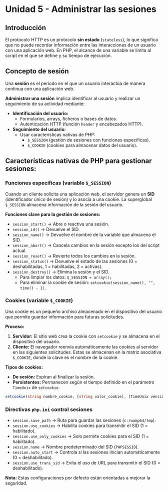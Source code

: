 # Unidad 5 - Administrar las sesiones

## Introducción

El protocolo HTTP es un protocolo **sin estado** (`stateless`), lo que significa que no puede recordar información entre las interacciones de un usuario con una aplicación web. En PHP, el alcance de una variable se limita al script en el que se define y su tiempo de ejecución.

## Concepto de sesión

Una **sesión** es el período en el que un usuario interactúa de manera continua con una aplicación web.

**Administrar una sesión** implica identificar al usuario y realizar un seguimiento de su actividad mediante:

- **Identificación del usuario:**
    - Formularios, arrays, ficheros o bases de datos.
    - Autenticación HTTP (función `header` y encabezados HTTP).
- **Seguimiento del usuario:**
    - Usar características nativas de PHP:
        - `$_SESSION` (gestión de sesiones con funciones específicas).
        - `$_COOKIE` (cookies para almacenar datos del usuario).

## Características nativas de PHP para gestionar sesiones:

### Funciones específicas (variable `$_SESSION`)

Cuando un cliente solicita una aplicación web, el servidor genera un **SID** (identificador único de sesión) y lo asocia a una cookie. La superglobal `$_SESSION` almacena información de la sesión del usuario.

**Funciones clave para la gestión de sesiones:**

- `session_start()` → Abre o reactiva una sesión.
- `session_id()` → Devuelve el SID.
- `session_name()` → Devuelve el nombre de la variable que almacena el SID.
- `session_abort()` → Cancela cambios en la sesión excepto los del script actual.
- `session_reset()` → Revierte todos los cambios en la sesión.
- `session_status()` → Devuelve el estado de las sesiones (0 = deshabilitadas, 1 = habilitadas, 2 = activas).
- `session_destroy()` → Elimina la sesión y el SID.
    - Para limpiar los datos: `$_SESSION = array();`
    - Para eliminar la cookie de sesión: `setcookie(session_name(), "", time() - 1)`.

### Cookies (variable `$_COOKIE`)

Una cookie es un pequeño archivo almacenado en el dispositivo del usuario que permite guardar información para futuras solicitudes.

**Proceso:**

1. **Servidor:** El sitio web crea la cookie con `setcookie` y se almacena en el dispositivo del usuario.
2. **Cliente:** El navegador reenvía automáticamente las cookies al servidor en las siguientes solicitudes. Estas se almacenan en la matriz asociativa `$_COOKIE`, donde la clave es el nombre de la cookie.

**Tipos de cookies:**

- **De sesión:** Expiran al finalizar la sesión.
- **Persistentes:** Permanecen según el tiempo definido en el parámetro `TimeUnix` de `setcookie`.

```php
setcookie(string nombre_cookie, [string valor_cookie], [TimeUnix vencimiento_cookie])
```

### Directivas `php.ini` control sesiones

- `session.save_path` → Ruta para guardar las sesiones (`c:/wamp64/tmp`).
- `session.use_cookies` → Habilita cookies para transmitir el SID (1 = habilitado).
- `session.use_only_cookies` → Solo permite cookies para el SID (1 = habilitado).
- `session.name` → Nombre predeterminado del SID (`PHPSESSID`).
- `session.auto_start` → Controla si las sesiones inician automáticamente (0 = deshabilitado).
- `session.use_trans_sid` → Evita el uso de URL para transmitir el SID (0 = deshabilitado).

**Nota:** Estas configuraciones por defecto están orientadas a mejorar la seguridad.